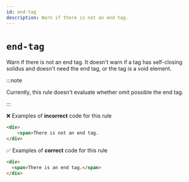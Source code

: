 ```yaml
---
id: end-tag
description: Warn if there is not an end tag.
---
```


# `end-tag`

Warn if there is not an end tag. It doesn't warn if a tag has self-closing solidus and doesn't need the end tag, or the tag is a void element.

:::note

Currently, this rule doesn't evaluate whether omit possible the end tag.

:::

❌ Examples of **incorrect** code for this rule

```html
<div>
	<span>There is not an end tag.
</div>
```

✅ Examples of **correct** code for this rule

```html
<div>
  <span>There is an end tag.</span>
</div>
```
